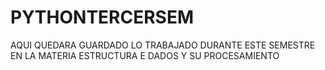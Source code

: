 # PYTHONTERCERSEM
AQUI QUEDARA GUARDADO LO TRABAJADO DURANTE ESTE SEMESTRE EN LA MATERIA ESTRUCTURA E DADOS Y SU PROCESAMIENTO
